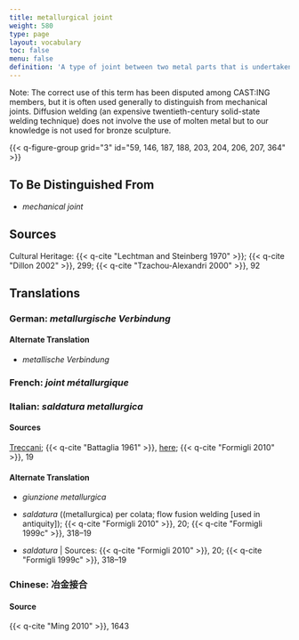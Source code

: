 ```yaml
---
title: metallurgical joint
weight: 580
type: page
layout: vocabulary
toc: false
menu: false
definition: 'A type of joint between two metal parts that is undertaken using molten metal. Examples of metallurgical joints include those made using {{< q-def "welding" >}}, {{< q-def "brazing" >}}, {{< q-def "soldering" >}}, and interlock casting.'
---
```


<div class="backmatter">
Note: The correct use of this term has been disputed among CAST:ING members, but it is often used generally to distinguish from mechanical joints. Diffusion welding (an expensive twentieth-century solid-state welding technique) does not involve the use of molten metal but to our knowledge is not used for bronze sculpture.
</div>

{{< q-figure-group grid="3" id="59, 146, 187, 188, 203, 204, 206, 207, 364" >}}

## To Be Distinguished From

- *mechanical joint*

## Sources

Cultural Heritage: {{< q-cite "Lechtman and Steinberg 1970" >}}; {{< q-cite "Dillon 2002" >}}, 299; {{< q-cite "Tzachou-Alexandri 2000" >}}, 92

## Translations

<div class="accordion">

### **German**: *metallurgische Verbindung*

#### Alternate Translation

- *metallische Verbindung*

### **French**: *joint métallurgique*

### **Italian**: *saldatura metallurgica*

#### Sources

[Treccani](https://www.treccani.it/vocabolario/saldatura/); {{< q-cite "Battaglia 1961" >}}, [here](http://www.gdli.it/pdf_viewer/Scripts/pdf.js/web/viewer.asp?file=/PDF/GDLI17/GDLI_17_ocr_395.pdf&parola=saldatura); {{< q-cite "Formigli 2010" >}}, 19

#### Alternate Translation

- *giunzione metallurgica*

- *saldatura* ((metallurgica) per colata; flow fusion welding [used in antiquity]); {{< q-cite "Formigli 2010" >}}, 20; {{< q-cite "Formigli 1999c" >}}, 318–19

- *saldatura* | Sources: {{< q-cite "Formigli 2010" >}}, 20; {{< q-cite "Formigli 1999c" >}}, 318–19

### **Chinese**: 冶金接合

#### Source

{{< q-cite "Ming 2010" >}}, 1643  

</div>

